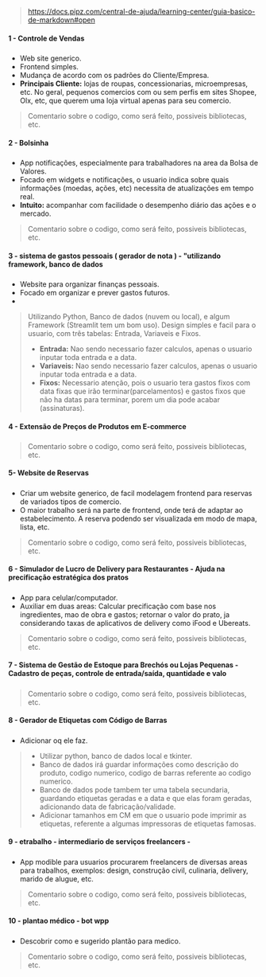 > https://docs.pipz.com/central-de-ajuda/learning-center/guia-basico-de-markdown#open

#### 1 - Controle de Vendas <h5>

* Web site generico.
* Frontend simples.
* Mudança de acordo com os padrões do Cliente/Empresa.
* **Principais Cliente:** lojas de roupas, concessionarias, microempresas, etc. 
No geral, pequenos comercios com ou sem perfis em sites Shopee, Olx, etc, que querem uma loja virtual apenas para seu comercio.

> Comentario sobre o codigo, como será feito, possiveis bibliotecas, etc.

#### 2 - Bolsinha <h5> 
* App notificações, especialmente para trabalhadores na area da Bolsa de Valores.
* Focado em widgets e notificações, o usuario indica sobre quais informações (moedas, ações, etc) necessita de atualizações em tempo real.
* **Intuito:** acompanhar com facilidade o desempenho diário das ações e o mercado.

> Comentario sobre o codigo, como será feito, possiveis bibliotecas, etc.

#### 3 - sistema de gastos pessoais ( gerador de nota ) - "utilizando framework, banco de dados <h5>
* Website para organizar finanças pessoais.
* Focado em organizar e prever gastos futuros.
* 

> Utilizando Python, Banco de dados (nuvem ou local), e algum Framework (Streamlit tem um bom uso).
> Design simples e facil para o usuario, com três tabelas: Entrada, Variaveis e Fixos. 
> * **Entrada:** Nao sendo necessario fazer calculos, apenas o usuario inputar toda entrada e a data.
> * **Variaveis:** Nao sendo necessario fazer calculos, apenas o usuario inputar toda entrada e a data.
> * **Fixos:** Necessario atenção, pois o usuario tera gastos fixos com data fixas que irão terminar(parcelamentos) e gastos fixos que não ha datas para terminar, porem um dia pode acabar (assinaturas). 

#### 4 - Extensão de Preços de Produtos em E-commerce <h5>

> Comentario sobre o codigo, como será feito, possiveis bibliotecas, etc.

#### 5- Website de Reservas <h5>

* Criar um website generico, de facil modelagem frontend para reservas de variados tipos de comercio.
* O maior trabalho será na parte de frontend, onde terá de adaptar ao estabelecimento. A reserva podendo ser visualizada em modo de mapa, lista, etc.

> Comentario sobre o codigo, como será feito, possiveis bibliotecas, etc.

#### 6 - Simulador de Lucro de Delivery para Restaurantes - Ajuda na precificação estratégica dos pratos <h5>

* App para celular/computador.
* Auxiliar em duas areas: Calcular precificação com base nos ingredientes, mao de obra e gastos; retornar o valor do prato, ja considerando taxas de aplicativos de delivery como iFood e Ubereats.

> Comentario sobre o codigo, como será feito, possiveis bibliotecas, etc.

#### 7 - Sistema de Gestão de Estoque para Brechós ou Lojas Pequenas - Cadastro de peças, controle de entrada/saída, quantidade e valo <h5>

> Comentario sobre o codigo, como será feito, possiveis bibliotecas, etc.

#### 8 - Gerador de Etiquetas com Código de Barras <h5>
* Adicionar oq ele faz.

> - Utilizar python, banco de dados local e tkinter. 
> - Banco de dados irá guardar informações como descrição do produto, codigo numerico, codigo de barras referente ao codigo numerico.
> - Banco de dados pode tambem ter uma tabela secundaria, guardando etiquetas geradas e a data e que elas foram geradas, adicionando data de fabricação/validade.
> - Adicionar tamanhos em CM em que o usuario pode imprimir as etiquetas, referente a algumas impressoras de etiquetas famosas.

#### 9 - etrabalho - intermediario de serviços freelancers -   <h5>

* App modible para usuarios procurarem freelancers de diversas areas para trabalhos, exemplos: design, construção civil, culinaria, delivery, marido de alugue, etc.

> Comentario sobre o codigo, como será feito, possiveis bibliotecas, etc.

#### 10 - plantao médico - bot wpp <h5>

* Descobrir como e sugerido plantão para medico.

> Comentario sobre o codigo, como será feito, possiveis bibliotecas, etc.

